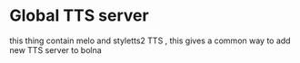 # Global TTS server

this thing contain melo and styletts2 TTS , this gives a common way to add new TTS server to bolna